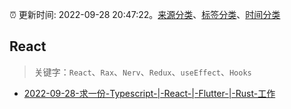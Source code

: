 :alarm_clock: 更新时间: 2022-09-28 20:47:22。[来源分类](../README.md)、[标签分类](../TAGS.md)、[时间分类](../TIMELINE.md)

## React


> 关键字：`React`、`Rax`、`Nerv`、`Redux`、`useEffect`、`Hooks`



- [2022-09-28-求一份-Typescript-|-React-|-Flutter-|-Rust-工作](https://www.v2ex.com/t/883674) 